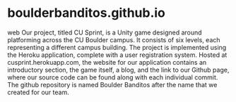 # boulderbanditos.github.io
web
Our project, titled CU Sprint, is a Unity game designed around platforming across the CU Boulder campus. 
It consists of six levels, each representing a different campus building. 
The project is implemented using the Heroku application, complete with a user registration system. 
Hosted at cusprint.herokuapp.com, the website for our application contains an introductory section, the game itself, a blog, 
and the link to our Github page, where our source code can be found along with each individual commit.
The github repository is named Boulder Banditos after the name that we created for our team. 
